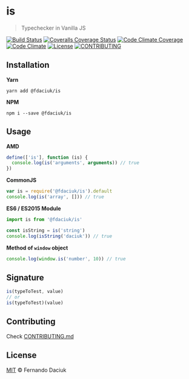 # is

> Typechecker in Vanilla JS

[![Build Status][travis-image]][travis-url]
[![Coveralls Coverage Status][coverage-image]][coverage-url]
[![Code Climate Coverage][codeclimate-coverage-image]][codeclimate-coverage-url]
[![Code Climate][codeclimate-image]][codeclimate-url]
[![License][license-image]][license-url]
[![CONTRIBUTING][contributing-image]][contributing-url]


## Installation

**Yarn**

```console
yarn add @fdaciuk/is
```

**NPM**

```console
npm i --save @fdaciuk/is
```

## Usage

**AMD**

```js
define(['is'], function (is) {
  console.log(is('arguments', arguments)) // true
})
```

**CommonJS**

```js
var is = require('@fdaciuk/is').default
console.log(is('array', [])) // true
```

**ES6 / ES2015 Module**

```js
import is from '@fdaciuk/is'

const isString = is('string')
console.log(isString('daciuk')) // true
```

**Method of `window` object**

```js
console.log(window.is('number', 10)) // true
```

## Signature

```js
is(typeToTest, value)
// or
is(typeToTest)(value)
```

## Contributing

Check [CONTRIBUTING.md](contributing-url)

## License

[MIT](license-url) &copy; Fernando Daciuk

[travis-image]: https://img.shields.io/travis/fdaciuk/is.svg?style=flat-square
[travis-url]: https://travis-ci.org/fdaciuk/is
[coverage-image]: https://img.shields.io/coveralls/fdaciuk/is/master.svg?style=flat-square
[coverage-url]: https://coveralls.io/r/fdaciuk/is?branch=master
[codeclimate-coverage-image]: https://img.shields.io/codeclimate/coverage/github/fdaciuk/is.svg?style=flat-square
[codeclimate-coverage-url]: https://codeclimate.com/github/fdaciuk/is
[codeclimate-image]: https://img.shields.io/codeclimate/github/fdaciuk/is.svg?style=flat-square
[codeclimate-url]: https://codeclimate.com/github/fdaciuk/is
[license-image]: https://img.shields.io/badge/license-MIT-blue.svg?style=flat-square
[license-url]: https://github.com/fdaciuk/licenses/blob/master/MIT-LICENSE.md
[contributing-image]: https://img.shields.io/badge/fdaciuk%2Fis-CONTRIBUTE-orange.svg?style=flat-square
[contributing-url]: CONTRIBUTING.md
